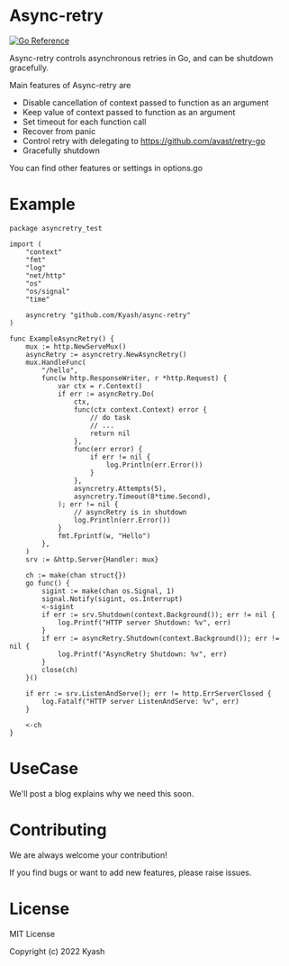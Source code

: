 # Async-retry
[![Go Reference](https://pkg.go.dev/badge/github.com/Kyash/async-retry.svg)](https://pkg.go.dev/github.com/Kyash/async-retry)

Async-retry controls asynchronous retries in Go, and can be shutdown gracefully.

Main features of Async-retry are
* Disable cancellation of context passed to function as an argument
* Keep value of context passed to function as an argument
* Set timeout for each function call
* Recover from panic
* Control retry with delegating to https://github.com/avast/retry-go
* Gracefully shutdown

You can find other features or settings in options.go

# Example

```
package asyncretry_test

import (
	"context"
	"fmt"
	"log"
	"net/http"
	"os"
	"os/signal"
	"time"

	asyncretry "github.com/Kyash/async-retry"
)

func ExampleAsyncRetry() {
	mux := http.NewServeMux()
	asyncRetry := asyncretry.NewAsyncRetry()
	mux.HandleFunc(
		"/hello",
		func(w http.ResponseWriter, r *http.Request) {
			var ctx = r.Context()
			if err := asyncRetry.Do(
				ctx,
				func(ctx context.Context) error {
					// do task
					// ...
					return nil
				},
				func(err error) {
					if err != nil {
						log.Println(err.Error())
					}
				},
				asyncretry.Attempts(5),
				asyncretry.Timeout(8*time.Second),
			); err != nil {
				// asyncRetry is in shutdown
				log.Println(err.Error())
			}
			fmt.Fprintf(w, "Hello")
		},
	)
	srv := &http.Server{Handler: mux}

	ch := make(chan struct{})
	go func() {
		sigint := make(chan os.Signal, 1)
		signal.Notify(sigint, os.Interrupt)
		<-sigint
		if err := srv.Shutdown(context.Background()); err != nil {
			log.Printf("HTTP server Shutdown: %v", err)
		}
		if err := asyncRetry.Shutdown(context.Background()); err != nil {
			log.Printf("AsyncRetry Shutdown: %v", err)
		}
		close(ch)
	}()

	if err := srv.ListenAndServe(); err != http.ErrServerClosed {
		log.Fatalf("HTTP server ListenAndServe: %v", err)
	}

	<-ch
}
```


# UseCase
We'll post a blog explains why we need this soon.

# Contributing
We are always welcome your contribution!

If you find bugs or want to add new features, please raise issues.

# License
MIT License

Copyright (c) 2022 Kyash
